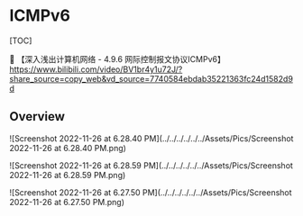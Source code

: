 # ICMPv6

[TOC]



:link: 【深入浅出计算机网络 - 4.9.6 网际控制报文协议ICMPv6】 https://www.bilibili.com/video/BV1br4y1u72J/?share_source=copy_web&vd_source=7740584ebdab35221363fc24d1582d9d



## Overview

![Screenshot 2022-11-26 at 6.28.40 PM](../../../../../../Assets/Pics/Screenshot 2022-11-26 at 6.28.40 PM.png)

![Screenshot 2022-11-26 at 6.28.59 PM](../../../../../../Assets/Pics/Screenshot 2022-11-26 at 6.28.59 PM.png)

![Screenshot 2022-11-26 at 6.27.50 PM](../../../../../../Assets/Pics/Screenshot 2022-11-26 at 6.27.50 PM.png)